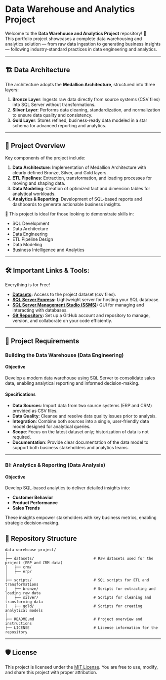 
# Data Warehouse and Analytics Project

Welcome to the **Data Warehouse and Analytics Project** repository! 🚀  
This portfolio project showcases a complete data warehousing and analytics solution — from raw data ingestion to generating business insights — following industry-standard practices in data engineering and analytics.

---

## 🏗️ Data Architecture

The architecture adopts the **Medallion Architecture**, structured into three layers:

1. **Bronze Layer**: Ingests raw data directly from source systems (CSV files) into SQL Server without transformations.
2. **Silver Layer**: Performs data cleaning, standardization, and normalization to ensure data quality and consistency.
3. **Gold Layer**: Stores refined, business-ready data modeled in a star schema for advanced reporting and analytics.

---

## 📖 Project Overview

Key components of the project include:

1. **Data Architecture**: Implementation of Medallion Architecture with clearly defined Bronze, Silver, and Gold layers.
2. **ETL Pipelines**: Extraction, transformation, and loading processes for moving and shaping data.
3. **Data Modeling**: Creation of optimized fact and dimension tables for analytical workloads.
4. **Analytics & Reporting**: Development of SQL-based reports and dashboards to generate actionable business insights.

🎯 This project is ideal for those looking to demonstrate skills in:
- SQL Development  
- Data Architecture  
- Data Engineering  
- ETL Pipeline Design  
- Data Modeling  
- Business Intelligence and Analytics

---

## 🛠️ Important Links & Tools:

Everything is for Free!
- **[Datasets](datasets/):** Access to the project dataset (csv files).
- **[SQL Server Express](https://www.microsoft.com/en-us/sql-server/sql-server-downloads):** Lightweight server for hosting your SQL database.
- **[SQL Server Management Studio (SSMS)](https://learn.microsoft.com/en-us/sql/ssms/download-sql-server-management-studio-ssms?view=sql-server-ver16):** GUI for managing and interacting with databases.
- **[Git Repository](https://github.com/):** Set up a GitHub account and repository to manage, version, and collaborate on your code efficiently.

---

## 🚀 Project Requirements

### Building the Data Warehouse (Data Engineering)

#### Objective
Develop a modern data warehouse using SQL Server to consolidate sales data, enabling analytical reporting and informed decision-making.

#### Specifications
- **Data Sources**: Import data from two source systems (ERP and CRM) provided as CSV files.
- **Data Quality**: Cleanse and resolve data quality issues prior to analysis.
- **Integration**: Combine both sources into a single, user-friendly data model designed for analytical queries.
- **Scope**: Focus on the latest dataset only; historization of data is not required.
- **Documentation**: Provide clear documentation of the data model to support both business stakeholders and analytics teams.

---

### BI: Analytics & Reporting (Data Analysis)

#### Objective
Develop SQL-based analytics to deliver detailed insights into:
- **Customer Behavior**
- **Product Performance**
- **Sales Trends**

These insights empower stakeholders with key business metrics, enabling strategic decision-making.  


## 📂 Repository Structure
```
data-warehouse-project/
│
├── datasets/                           # Raw datasets used for the project (ERP and CRM data)
│   ├── crm/
│   ├── erp/
│
├── scripts/                            # SQL scripts for ETL and transformations
│   ├── bronze/                         # Scripts for extracting and loading raw data
│   ├── silver/                         # Scripts for cleaning and transforming data
│   ├── gold/                           # Scripts for creating analytical models
│
├── README.md                           # Project overview and instructions
├── LICENSE                             # License information for the repository
```
---


## 🛡️ License

This project is licensed under the [MIT License](LICENSE). You are free to use, modify, and share this project with proper attribution.

#
